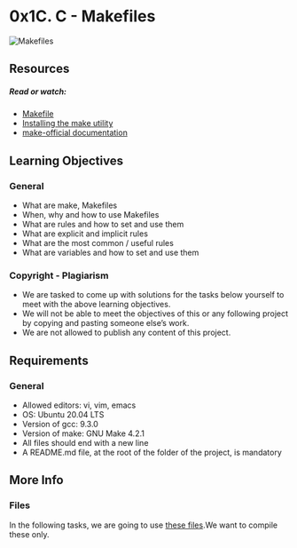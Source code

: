 # 0x1C. C - Makefiles

![Makefiles](https://s3.amazonaws.com/intranet-projects-files/holbertonschool-low_level_programming/273/giphy-2.gif)

## Resources

##### Read or watch:
- [Makefile](https://intranet.alxswe.com/rltoken/moIpBFMN3sJcVMNn5VIFlA)
- [Installing the make utility](https://intranet.alxswe.com/rltoken/1AUviCUw3TrznESzWbrKAQ)
- [make-official documentation](https://intranet.alxswe.com/rltoken/vQFeXLq1izNua2z2dVl5Yg)

## Learning Objectives

### General

- What are make, Makefiles
- When, why and how to use Makefiles
- What are rules and how to set and use them
- What are explicit and implicit rules
- What are the most common / useful rules
- What are variables and how to set and use them

### Copyright - Plagiarism

- We are tasked to come up with solutions for the tasks below yourself to meet with the above learning objectives.
- We will not be able to meet the objectives of this or any following project by copying and pasting someone else’s work.
- We are not allowed to publish any content of this project.

## Requirements

### General

- Allowed editors: vi, vim, emacs
- OS: Ubuntu 20.04 LTS
- Version of gcc: 9.3.0
- Version of make: GNU Make 4.2.1
- All files should end with a new line
- A README.md file, at the root of the folder of the project, is mandatory

## More Info

### Files

In the following tasks, we are going to use [these files](https://github.com/alx-tools/0x1B.c).We want to compile these only.
